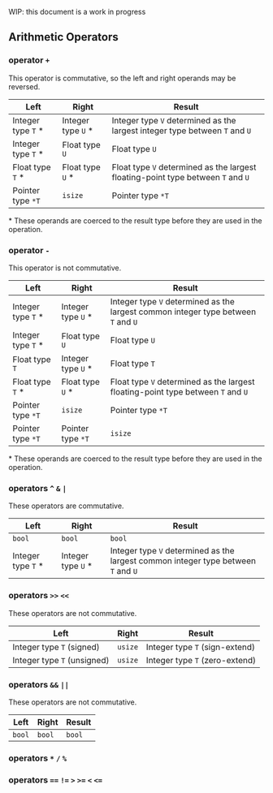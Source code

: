 WIP: this document is a work in progress

## Arithmetic Operators

### operator `+`

This operator is commutative, so the left and right operands may be reversed.

|Left|Right|Result|
|-|-|-|
|Integer type `T` \*|Integer type `U` \*|Integer type `V` determined as the largest integer type between `T` and `U`|
|Integer type `T` \*|Float type `U`|Float type `U`|
|Float type `T` \*|Float type `U` \*|Float type `V` determined as the largest floating-point type between `T` and `U`|
|Pointer type `*T`|`isize`|Pointer type `*T`|

\* These operands are coerced to the result type before they are used in the operation.


### operator `-`

This operator is not commutative.

|Left|Right|Result|
|-|-|-|
|Integer type `T` \*|Integer type `U` \*|Integer type `V` determined as the largest common integer type between `T` and `U`|
|Integer type `T` \*|Float type `U`|Float type `U`|
|Float type `T`|Integer type `U` \*|Float type `T`|
|Float type `T` \*|Float type `U` \*|Float type `V` determined as the largest floating-point type between `T` and `U`|
|Pointer type `*T`|`isize`|Pointer type `*T`|
|Pointer type `*T`|Pointer type `*T`|`isize`|

\* These operands are coerced to the result type before they are used in the operation.

### operators `^` `&` `|`

These operators are commutative.

|Left|Right|Result|
|-|-|-|
|`bool`|`bool`|`bool`|
|Integer type `T` \*|Integer type `U` \*|Integer type `V` determined as the largest common integer type between `T` and `U`|

### operators `>>` `<<`

These operators are not commutative.

|Left|Right|Result|
|-|-|-|
|Integer type `T` (signed)|`usize`|Integer type `T` (sign-extend)|
|Integer type `T` (unsigned)|`usize`|Integer type `T` (zero-extend)|

### operators `&&` `||`

These operators are not commutative.

|Left|Right|Result|
|-|-|-|
|`bool`|`bool`|`bool`|

### operators `*` `/` `%`

### operators `==` `!=` `>` `>=` `<` `<=`

